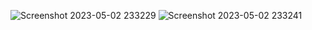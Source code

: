 ![Screenshot 2023-05-02 233229](https://user-images.githubusercontent.com/99186533/235747984-afccd0b8-19fc-49da-a02e-35367367c197.png)
![Screenshot 2023-05-02 233241](https://user-images.githubusercontent.com/99186533/235747999-afb8dc97-c11a-44db-a51d-b38b03f29aaf.png)
